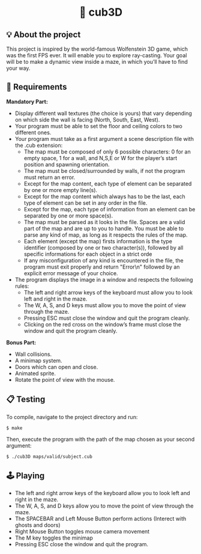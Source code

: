 <h1 align="center">
	🎲 cub3D
</h1>

## 💡 About the project

This project is inspired by the world-famous Wolfenstein 3D game, which was the first FPS ever. It will enable you to explore ray-casting. Your goal will be to make a dynamic view inside a maze, in which you’ll have to find your way.

## 📝 Requirements

**Mandatory Part:**

- Display different wall textures (the choice is yours) that vary depending on which side the wall is facing (North, South, East, West).
- Your program must be able to set the floor and ceiling colors to two different ones.
- Your program must take as a first argument a scene description file with the .cub extension:
  	- The map must be composed of only 6 possible characters: 0 for an empty space, 1 for a wall, and N,S,E or W for the player’s start position and spawning orientation.
    - The map must be closed/surrounded by walls, if not the program must return an error.
	- Except for the map content, each type of element can be separated by one or more empty line(s).
	- Except for the map content which always has to be the last, each type of element can be set in any order in the file.
	- Except for the map, each type of information from an element can be separated by one or more space(s).
	- The map must be parsed as it looks in the file. Spaces are a valid part of the map and are up to you to handle. You must be able to parse any kind of map, as long as it respects the rules of the map.
	- Each element (except the map) firsts information is the type identifier (composed by one or two character(s)), followed by all specific informations for each object in a strict orde
	- If any misconfiguration of any kind is encountered in the file, the program must exit properly and return "Error\n" followed by an explicit error message of your choice.
- The program displays the image in a window and respects the following rules:
	- The left and right arrow keys of the keyboard must allow you to look left and right in the maze.
	- The W, A, S, and D keys must allow you to move the point of view through the maze.
	- Pressing ESC must close the window and quit the program cleanly.
	- Clicking on the red cross on the window’s frame must close the window and quit the program cleanly.

**Bonus Part:**

- Wall collisions.
- A minimap system.
- Doors which can open and close.
- Animated sprite.
- Rotate the point of view with the mouse.

## 📋 Testing

To compile, navigate to the project directory and run:

```shell
$ make 
```

Then, execute the program with the path of the map chosen as your second argument:

```shell
$ ./cub3D maps/valid/subject.cub
```

## 🕹️ Playing

- The left and right arrow keys of the keyboard allow you to look left and right in the maze.
- The W, A, S, and D keys allow you to move the point of view through the maze.
- The SPACEBAR and Left Mouse Button perform actions (Interect with ghosts and doors)
- Right Mouse Button toggles mouse camera movement
- The M key toggles the minimap
- Pressing ESC close the window and quit the program.

